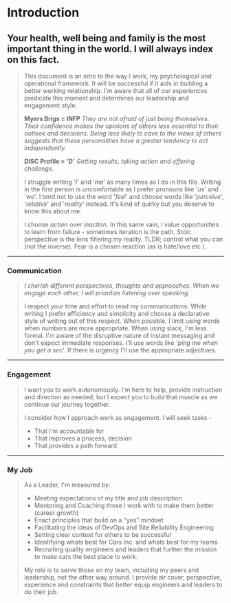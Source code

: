 # Introduction

Your health, well being and family is the most important thing in the world. I will always index on this fact.
---
> This document is an intro to the way I work, my psychological and operational framework. It will be successful if it aids in building a better working relationship. I'm aware that all of our experiences predicate this moment and determines our leadership and engagement style.
>
> **Myers Brigs = INFP**
*They are not afraid of just being themselves. Their confidence makes the opinions of others less essential to their outlook and decisions. Being less likely to cave to the views of others suggests that these personalities have a greater tendency to act independently.*
>
> **DISC Profile = 'D'**
> *Getting results, taking action and offering challenge.*
>
> I struggle writing '*I*' and '*me*' as many times as I do in this file. Writing in the first person is uncomfortable as I prefer pronouns like '*us*' and '*we*'. I tend not to use the word '*feel*' and choose words like '*perceive*', '*relative*' and '*reality*' instead. It's kind of quirky but you deserve to know this about me.
>
> I choose *action* over *inaction*. In this same vain, I value opportunities to learn from failure - sometimes iteration is the path. Stoic perspective is the lens filtering my reality. TLDR; control what you can (not the inverse). Fear is a chosen reaction (as is hate/love etc ).  
---
### Communication
> *I cherish different perspectives, thoughts and approaches. When we engage each other, I will prioritize listening over speaking.*
>
> I respect your time and effort to read my communications. While writing I prefer efficiency and simplicity and choose a declarative style of writing out of this respect. When possible, I limit using words when numbers are more appropriate. When using slack, I'm less formal. I'm aware of the disruptive nature of instant messaging and don't expect immediate responses. I'll use words like '*ping me when you get a sec*'. If there is urgency I'll use the appropriate adjectives.
---
### Engagement
> I want you to work autonomously. I'm here to help, provide instruction and direction as needed, but I expect you to build that muscle as we continue our journey together.
>
> I consider how I approach work as engagement. I will seek tasks -
> * That I'm accountable for
> * That improves a process, decision
> * That provides a path forward
---

### My Job
> As a Leader, I'm measured by:
> * Meeting expectations of my title and job description
> * Mentoring and Coaching those I work with to make them better (career growth)
> * Enact principles that build on a "yes” mindset
> * Facilitating the ideas of DevOps and Site Reliability Engineering
> * Setting clear context for others to be successful
> * Identifying whats best for Cars Inc. and whats best for my teams
> * Recruiting quality engineers and leaders that further the mission to make cars the best place to work.
> 
> My role is to serve those on my team, including my peers and leadership, not the other way around.  I provide air cover, perspective, experience and constraints that better equip engineers and leaders to do their job.
> 









